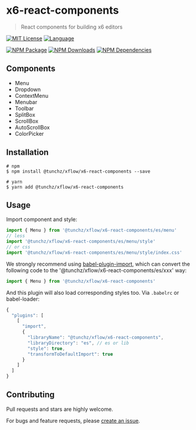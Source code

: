 # x6-react-components

> React components for building x6 editors

[![MIT License](https://img.shields.io/github/license/antvis/x6?style=flat-square)](/LICENSE) 
[![Language](https://img.shields.io/badge/language-typescript-blue.svg?style=flat-square)](https://www.typescriptlang.org)

[![NPM Package](https://img.shields.io/npm/v/@tunchz/xflow/x6-react-components.svg?style=flat-square)](https://www.npmjs.com/package/@tunchz/xflow/x6-react-components) 
[![NPM Downloads](http://img.shields.io/npm/dm/@tunchz/xflow/x6-react-components.svg?style=flat-square)](https://www.npmjs.com/package/@tunchz/xflow/x6-react-components) 
[![NPM Dependencies](https://img.shields.io/david/antvis/x6?path=packages%2Fx6-react-components&style=flat-square)](https://www.npmjs.com/package/@tunchz/xflow/x6-react-components)

## Components

- Menu
- Dropdown
- ContextMenu
- Menubar
- Toolbar
- SplitBox
- ScrollBox
- AutoScrollBox
- ColorPicker

## Installation

```shell
# npm
$ npm install @tunchz/xflow/x6-react-components --save

# yarn
$ yarn add @tunchz/xflow/x6-react-components
```

## Usage

Import component and style:

```ts
import { Menu } from '@tunchz/xflow/x6-react-components/es/menu'
// less
import '@tunchz/xflow/x6-react-components/es/menu/style'
// or css
import '@tunchz/xflow/x6-react-components/es/menu/style/index.css'
```

We strongly recommend using [babel-plugin-import](https://github.com/ant-design/babel-plugin-import), which can convert the following code to the '@tunchz/xflow/x6-react-components/es/xxx' way:

```ts
import { Menu } from '@tunchz/xflow/x6-react-components'
```

And this plugin will also load corresponding styles too. Via `.babelrc` or babel-loader:

```js
{
  "plugins": [
    [
      "import",
      {
        "libraryName": "@tunchz/xflow/x6-react-components",
        "libraryDirectory": "es", // es or lib
        "style": true,
        "transformToDefaultImport": true
      }
    ]
  ]
}
```

## Contributing

Pull requests and stars are highly welcome.

For bugs and feature requests, please [create an issue](https://github.com/antvis/x6/issues/new).
